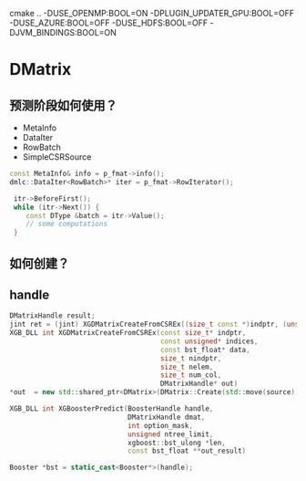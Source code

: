 cmake .. -DUSE_OPENMP:BOOL=ON -DPLUGIN_UPDATER_GPU:BOOL=OFF -DUSE_AZURE:BOOL=OFF -DUSE_HDFS:BOOL=OFF -DJVM_BINDINGS:BOOL=ON
# DMatrix
## 预测阶段如何使用？
- MetaInfo
- DataIter<DType>
- RowBatch
- SimpleCSRSource

```cpp
const MetaInfo& info = p_fmat->info();
dmlc::DataIter<RowBatch>* iter = p_fmat->RowIterator();
```

```cpp
 itr->BeforeFirst();
 while (itr->Next()) {
    const DType &batch = itr->Value();
    // some computations
 }
```
## 如何创建？

## handle

```cpp
DMatrixHandle result;
jint ret = (jint) XGDMatrixCreateFromCSREx((size_t const *)indptr, (unsigned int const *)indices, (float const *)data, nindptr, nelem, jcol, &result);
XGB_DLL int XGDMatrixCreateFromCSREx(const size_t* indptr,
                                     const unsigned* indices,
                                     const bst_float* data,
                                     size_t nindptr,
                                     size_t nelem,
                                     size_t num_col,
                                     DMatrixHandle* out)
*out  = new std::shared_ptr<DMatrix>(DMatrix::Create(std::move(source)));

XGB_DLL int XGBoosterPredict(BoosterHandle handle,
                             DMatrixHandle dmat,
                             int option_mask,
                             unsigned ntree_limit,
                             xgboost::bst_ulong *len,
                             const bst_float **out_result)

Booster *bst = static_cast<Booster*>(handle);
```